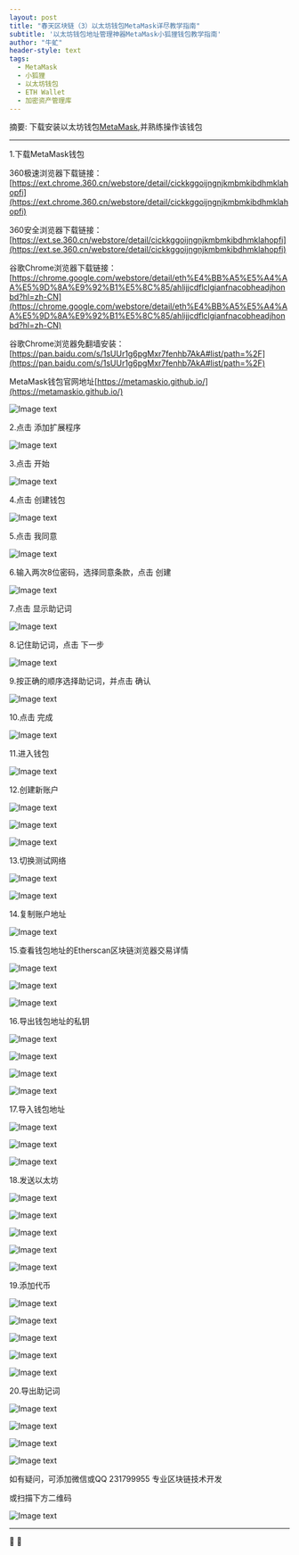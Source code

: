 ```yaml
---
layout: post
title: "春天区块链（3）以太坊钱包MetaMask详尽教学指南"
subtitle: '以太坊钱包地址管理神器MetaMask小狐狸钱包教学指南'
author: "牛虻"
header-style: text
tags:
  - MetaMask
  - 小狐狸
  - 以太坊钱包
  - ETH Wallet
  - 加密资产管理库
---
```


摘要: 下载安装以太坊钱包[MetaMask](https://ext.chrome.360.cn/webstore/detail/cickkggoijngnjkmbmkibdhmklahopfi),并熟练操作该钱包

---

1.下载MetaMask钱包

360极速浏览器下载链接：[https://ext.chrome.360.cn/webstore/detail/cickkggoijngnjkmbmkibdhmklahopfi](https://ext.chrome.360.cn/webstore/detail/cickkggoijngnjkmbmkibdhmklahopfi)

360安全浏览器下载链接：[https://ext.se.360.cn/webstore/detail/cickkggoijngnjkmbmkibdhmklahopfi](https://ext.se.360.cn/webstore/detail/cickkggoijngnjkmbmkibdhmklahopfi)

谷歌Chrome浏览器下载链接：[https://chrome.google.com/webstore/detail/eth%E4%BB%A5%E5%A4%AA%E5%9D%8A%E9%92%B1%E5%8C%85/ahlijjcdflclgianfnacobheadjhonbd?hl=zh-CN](https://chrome.google.com/webstore/detail/eth%E4%BB%A5%E5%A4%AA%E5%9D%8A%E9%92%B1%E5%8C%85/ahlijjcdflclgianfnacobheadjhonbd?hl=zh-CN)

谷歌Chrome浏览器免翻墙安装：[https://pan.baidu.com/s/1sUUr1g6pgMxr7fenhb7AkA#list/path=%2F](https://pan.baidu.com/s/1sUUr1g6pgMxr7fenhb7AkA#list/path=%2F)

MetaMask钱包官网地址[https://metamaskio.github.io/](https://metamaskio.github.io/)

![Image text](https://www.btc36.com/yidaibi/1.jpg)

2.点击 添加扩展程序

![Image text](https://www.btc36.com/yidaibi/2.jpg)

3.点击 开始

![Image text](https://www.btc36.com/yidaibi/3.jpg)

4.点击 创建钱包

![Image text](https://www.btc36.com/metamask/1.jpg)

5.点击 我同意

![Image text](https://www.btc36.com/metamask/2.jpg)

6.输入两次8位密码，选择同意条款，点击 创建

![Image text](https://www.btc36.com/metamask/3.jpg)

7.点击 显示助记词

![Image text](https://www.btc36.com/metamask/4.jpg)

8.记住助记词，点击 下一步

![Image text](https://www.btc36.com/metamask/5.jpg)

9.按正确的顺序选择助记词，并点击 确认

![Image text](https://www.btc36.com/metamask/6.jpg)

10.点击 完成

![Image text](https://www.btc36.com/metamask/7.jpg)

11.进入钱包

![Image text](https://www.btc36.com/metamask/8.jpg)

12.创建新账户

![Image text](https://www.btc36.com/metamask/9.jpg)

![Image text](https://www.btc36.com/metamask/10.jpg)

![Image text](https://www.btc36.com/metamask/11.jpg)

13.切换测试网络

![Image text](https://www.btc36.com/metamask/12.jpg)

![Image text](https://www.btc36.com/metamask/13.jpg)

14.复制账户地址

![Image text](https://www.btc36.com/metamask/14.jpg)

15.查看钱包地址的Etherscan区块链浏览器交易详情

![Image text](https://www.btc36.com/metamask/15.jpg)

![Image text](https://www.btc36.com/metamask/16.jpg)

![Image text](https://www.btc36.com/metamask/17.jpg)

16.导出钱包地址的私钥

![Image text](https://www.btc36.com/metamask/18.jpg)

![Image text](https://www.btc36.com/metamask/19.jpg)

![Image text](https://www.btc36.com/metamask/20.jpg)

![Image text](https://www.btc36.com/metamask/21.jpg)

17.导入钱包地址

![Image text](https://www.btc36.com/metamask/22.jpg)

![Image text](https://www.btc36.com/metamask/23.jpg)

![Image text](https://www.btc36.com/metamask/24.jpg)

18.发送以太坊

![Image text](https://www.btc36.com/metamask/25.jpg)

![Image text](https://www.btc36.com/metamask/26.jpg)

![Image text](https://www.btc36.com/metamask/27.jpg)

![Image text](https://www.btc36.com/metamask/28.jpg)

![Image text](https://www.btc36.com/metamask/29.jpg)

19.添加代币

![Image text](https://www.btc36.com/metamask/30.jpg)

![Image text](https://www.btc36.com/metamask/31.jpg)

![Image text](https://www.btc36.com/metamask/32.jpg)

![Image text](https://www.btc36.com/metamask/33.jpg)

![Image text](https://www.btc36.com/metamask/34.jpg)

20.导出助记词

![Image text](https://www.btc36.com/metamask/35.jpg)

![Image text](https://www.btc36.com/metamask/36.jpg)

![Image text](https://www.btc36.com/metamask/37.jpg)

![Image text](https://www.btc36.com/metamask/38.jpg)

如有疑问，可添加微信或QQ 231799955 专业区块链技术开发

或扫描下方二维码

![Image text](https://www.btc36.com/wechat.jpeg)

---


